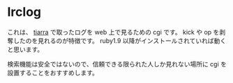 # Irclog

これは、 [tiarra](http://www.clovery.jp/tiarra/)
で取ったログを web 上で見るための cgi です。
kick や op を剥奪したのを見れるのが特徴です。
ruby1.9 以降がインストールされていれば動くと思います。

検索機能は安全ではないので、信頼できる限られた人しか見れない場所に
cgi を設置することをおすすめします。
